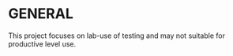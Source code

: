 GENERAL
=================

This project focuses on lab-use of testing and may not suitable for productive level use.
